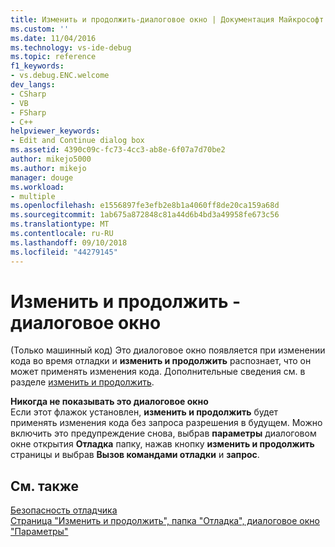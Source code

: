 ```yaml
---
title: Изменить и продолжить-диалоговое окно | Документация Майкрософт
ms.custom: ''
ms.date: 11/04/2016
ms.technology: vs-ide-debug
ms.topic: reference
f1_keywords:
- vs.debug.ENC.welcome
dev_langs:
- CSharp
- VB
- FSharp
- C++
helpviewer_keywords:
- Edit and Continue dialog box
ms.assetid: 4390c09c-fc73-4cc3-ab8e-6f07a7d70be2
author: mikejo5000
ms.author: mikejo
manager: douge
ms.workload:
- multiple
ms.openlocfilehash: e1556897fe3efb2e8b1a4060ff8de20ca159a68d
ms.sourcegitcommit: 1ab675a872848c81a44d6b4bd3a49958fe673c56
ms.translationtype: MT
ms.contentlocale: ru-RU
ms.lasthandoff: 09/10/2018
ms.locfileid: "44279145"
---
```

# <a name="edit-and-continue-dialog-box"></a>Изменить и продолжить - диалоговое окно
(Только машинный код) Это диалоговое окно появляется при изменении кода во время отладки и **изменить и продолжить** распознает, что он может применять изменения кода. Дополнительные сведения см. в разделе [изменить и продолжить](../debugger/edit-and-continue.md).  
  
 **Никогда не показывать это диалоговое окно**  
 Если этот флажок установлен, **изменить и продолжить** будет применять изменения кода без запроса разрешения в будущем. Можно включить это предупреждение снова, выбрав **параметры** диалоговом окне открытия **Отладка** папку, нажав кнопку **изменить и продолжить** страницы и выбрав **Вызов командами отладки** и **запрос**.  
  
## <a name="see-also"></a>См. также  
 [Безопасность отладчика](../debugger/debugger-security.md)   
 [Страница "Изменить и продолжить", папка "Отладка", диалоговое окно "Параметры"](https://msdn.microsoft.com/library/bcew296c.aspx)
